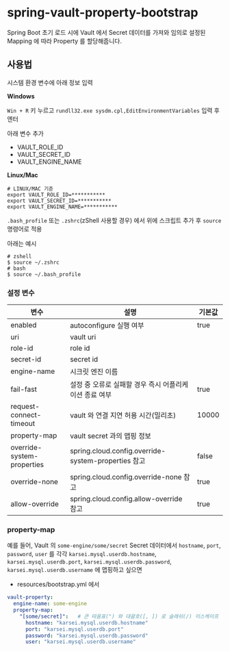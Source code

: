# spring-vault-property-bootstrap

Spring Boot 초기 로드 시에 Vault 에서 Secret 데이터를 가져와 임의로 설정된 Mapping 에 따라 Property 를 할당해줍니다.

## 사용법

시스템 환경 변수에 아래 정보 입력

**Windows**

`Win + R` 키 누르고 `rundll32.exe sysdm.cpl,EditEnvironmentVariables` 입력 후 엔터

아래 변수 추가

* VAULT_ROLE_ID
* VAULT_SECRET_ID
* VAULT_ENGINE_NAME

**Linux/Mac**

```shell
# LINUX/MAC 기준
export VAULT_ROLE_ID=***********
export VAULT_SECRET_ID=***********
export VAULT_ENGINE_NAME=***********
```

`.bash_profile` 또는 `.zshrc`(zShell 사용할 경우) 에서 위에 스크립트 추가 후 `source` 명령어로 적용

아래는 예시

```shell
# zshell
$ source ~/.zshrc
# bash
$ source ~/.bash_profile
```

### 설정 변수

| 변수                         | 설명                                                | 기본값   |
|----------------------------|---------------------------------------------------|-------|
| enabled                    | autoconfigure 실행 여부                               | true  |
| uri                        | vault uri                                         |       |
| role-id                    | role id                                           |       |
| secret-id                  | secret id                                         |       |
| engine-name                | 시크릿 엔진 이름                                         |       |
| fail-fast                  | 설정 중 오류로 실패할 경우 즉시 어플리케이션 종료 여부                   | true  |
| request-connect-timeout    | vault 와 연결 지연 허용 시간(밀리초)                          | 10000 |
| property-map               | vault secret 과의 맵핑 정보                             |       |
| override-system-properties | spring.cloud.config.override-system-properties 참고 | false |
| override-none              | spring.cloud.config.override-none 참고              | true  |
| allow-override             | spring.cloud.config.allow-override 참고             | true  |

### property-map

예를 들어,
Vault 의 `some-engine/some/secret` Secret 데이터에서
`hostname`, `port`, `password`, `user` 를 각각
`karsei.mysql.userdb.hostname`, `karsei.mysql.userdb.port`, `karsei.mysql.userdb.password`, `karsei.mysql.userdb.username` 에 맵핑하고 싶으면

* resources/bootstrap.yml 에서

```yaml
vault-property:
  engine-name: some-engine
  property-map:
    "[some/secret]":   # 큰 따옴표(") 와 대괄호([, ]) 로 슬래쉬(/) 이스케이프
      hostname: "karsei.mysql.userdb.hostname"
      port: "karsei.mysql.userdb.port"
      password: "karsei.mysql.userdb.password"
      user: "karsei.mysql.userdb.username"
```
